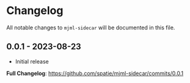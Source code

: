 # Changelog

All notable changes to `mjml-sidecar` will be documented in this file.

## 0.0.1 - 2023-08-23

- Initial release

**Full Changelog**: https://github.com/spatie/mjml-sidecar/commits/0.0.1
